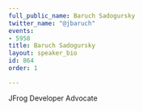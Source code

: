 ```yaml
---
full_public_name: Baruch Sadogursky
twitter_name: "@jbaruch"
events:
- 5958
title: Baruch Sadogursky
layout: speaker_bio
id: 864
order: 1

---
```

JFrog Developer Advocate